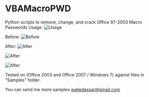 # VBAMacroPWD
Python scripts to remove, change, and crack Office 97-2003 Macro Passwords
Usage:
![Usage](https://cloud.githubusercontent.com/assets/5983995/20449705/0e4f583a-adfc-11e6-93ab-9f6ebd5eb50f.PNG "Usage")

Before:
![Before](https://cloud.githubusercontent.com/assets/5983995/20449594/767203e6-adfb-11e6-8d8a-08be8d0de344.PNG "Before")

After:
![After](https://cloud.githubusercontent.com/assets/5983995/20449676/e257daae-adfb-11e6-8c2c-42681fd5e5db.PNG "After")

![After](https://cloud.githubusercontent.com/assets/5983995/20449692/f5999f4e-adfb-11e6-849f-ff6f882f775f.PNG "After")

![After](https://cloud.githubusercontent.com/assets/5983995/20449698/017b703a-adfc-11e6-8f76-bfde4c759386.PNG "After")


Tested on (Office 2003 and Office 2007 / Windows 7) against files in "Samples" folder.

You can send me more samples waliedassar@gmail.com